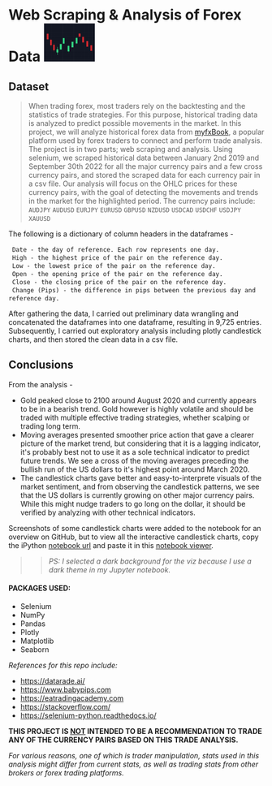 # Web Scraping & Analysis of Forex Data <img src="image/1.jpg" width="100" height="75" />



## Dataset

> When trading forex, most traders rely on the backtesting and the statistics of trade strategies. For this purpose, historical trading data is analyzed to predict possible movements in the market. In this project, we will analyze historical forex data from [myfxBook](https://www.myfxbook.com), a popular platform used by forex traders to connect and perform trade analysis. The project is in two parts; web scraping and analysis. Using selenium, we scraped historical data between January 2nd 2019 and September 30th 2022 for all the major currency pairs and a few cross currency pairs, and stored the scraped  data for each currency pair in a csv file. Our analysis will focus on the OHLC prices for these currency pairs, with the goal of detecting the movements and trends in the market for the highlighted period.
The currency pairs include: `AUDJPY` `AUDUSD` `EURJPY` `EURUSD` `GBPUSD` `NZDUSD` `USDCAD` `USDCHF` `USDJPY` `XAUUSD`

The following is a dictionary of column headers in the dataframes -

     Date - the day of reference. Each row represents one day.
     High - the highest price of the pair on the reference day.
     Low - the lowest price of the pair on the reference day.
     Open - the opening price of the pair on the reference day.
     Close - the closing price of the pair on the reference day.
     Change (Pips) - the difference in pips between the previous day and reference day.


After gathering the data, I carried out preliminary data wrangling and concatenated the dataframes into one dataframe, resulting in 9,725 entries. Subsequently, I carried out exploratory analysis including plotly candlestick charts, and then stored the clean data in a csv file.


## Conclusions

From the analysis -


- Gold peaked close to 2100 around August 2020 and currently appears to be in a bearish trend. Gold however is highly volatile and should be traded with multiple effective trading strategies, whether scalping or trading long term.
- Moving averages presented smoother price action that gave a clearer picture of the market trend, but considering that it is a lagging indicator, it's probably best not to use it as a sole technical indicator to predict future trends. We see a cross of the moving averages preceding the bullish run of the US dollars to it's highest point around March 2020.
- The candlestick charts gave better and easy-to-interprete visuals of the market sentiment, and from observing the candlestick patterns, we see that the US dollars is currently growing on other major currency pairs. While this might nudge traders to go long on the dollar, it should be verified by analyzing with other technical indicators.

Screenshots of some candlestick charts were added to the notebook for an overview on GitHub, but to view all the interactive candlestick charts, copy the iPython <u>[notebook url](https://github.com/owhonda-moses/Forex_Web_Scraping_and_Analysis/blob/master/forex_analysis.ipynb)</u> and paste it in this <u>[notebook viewer](https://nbviewer.org/)</u>.

>>_PS: I selected a dark background for the viz because I use a dark theme in my Jupyter notebook._

#### PACKAGES USED:

- Selenium
- NumPy
- Pandas
- Plotly
- Matplotlib
- Seaborn

_References for this repo include:_
- https://datarade.ai/
- https://www.babypips.com
- https://eatradingacademy.com
- https://stackoverflow.com/
- https://selenium-python.readthedocs.io/

**THIS PROJECT IS <u>NOT</u> INTENDED TO BE A RECOMMENDATION TO TRADE ANY OF THE CURRENCY PAIRS BASED ON THIS TRADE ANALYSIS.**

_For various reasons, one of which is trader manipulation, stats used in this analysis might differ from current stats, as well as trading stats from other brokers or forex trading platforms._
